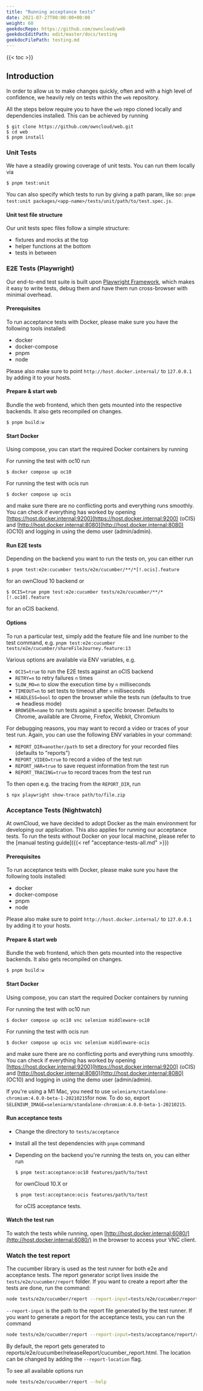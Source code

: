 ```yaml
---
title: "Running acceptance tests"
date: 2021-07-27T00:00:00+00:00
weight: 60
geekdocRepo: https://github.com/owncloud/web
geekdocEditPath: edit/master/docs/testing
geekdocFilePath: testing.md
---
```


{{< toc >}}
## Introduction

In order to allow us to make changes quickly, often and with a high level of confidence, we heavily rely on tests within the `web` repository.

All the steps below require you to have the `web` repo cloned locally and dependencies installed. 
This can be achieved by running

```shell
$ git clone https://github.com/owncloud/web.git
$ cd web
$ pnpm install
```

### Unit Tests

We have a steadily growing coverage of unit tests. You can run them locally via

```shell
$ pnpm test:unit
```

You can also specify which tests to run by giving a path param, like so: `pnpm test:unit packages/<app-name>/tests/unit/path/to/test.spec.js`.

#### Unit test file structure
Our unit tests spec files follow a simple structure:
- fixtures and mocks at the top
- helper functions at the bottom
- tests in between

### E2E Tests (Playwright)

Our end-to-end test suite is built upon [Playwright Framework](https://github.com/microsoft/playwright), 
which makes it easy to write tests, debug them and have them run cross-browser with minimal overhead.

#### Prerequisites

To run acceptance tests with Docker, please make sure you have the following tools installed:

- docker
- docker-compose
- pnpm
- node

Please also make sure to point `http://host.docker.internal/` to `127.0.0.1` by adding it to your hosts.

#### Prepare & start web

Bundle the web frontend, which then gets mounted into the respective backends. It also gets recompiled on changes.

```shell
$ pnpm build:w
```

#### Start Docker

Using compose, you can start the required Docker containers by running

For running the test with oc10 run
```shell
$ docker compose up oc10
```

For running the test with ocis run
```shell
$ docker compose up ocis
```

and make sure there are no conflicting ports and everything runs smoothly. You can check if everything has worked by opening [https://host.docker.internal:9200](https://host.docker.internal:9200) (oCIS) and [http://host.docker.internal:8080](http://host.docker.internal:8080) (OC10) and logging in using the demo user (admin/admin).

#### Run E2E tests

Depending on the backend you want to run the tests on, you can either run

```shell
$ pnpm test:e2e:cucumber tests/e2e/cucumber/**/*[!.ocis].feature
```

for an ownCloud 10 backend or

```shell
$ OCIS=true pnpm test:e2e:cucumber tests/e2e/cucumber/**/*[!.oc10].feature
```

for an oCIS backend.

#### Options

To run a particular test, simply add the feature file and line number to the test command, e.g. `pnpm test:e2e:cucumber tests/e2e/cucumber/shareFileJourney.feature:13`

Various options are available via ENV variables, e.g.
- `OCIS=true` to run the E2E tests against an oCIS backend
- `RETRY=n` to retry failures `n` times
- `SLOW_MO=n` to slow the execution time by `n` milliseconds
- `TIMEOUT=n` to set tests to timeout after `n` milliseconds
- `HEADLESS=bool` to open the browser while the tests run (defaults to true => headless mode)
- `BROWSER=name` to run tests against a specific browser. Defaults to Chrome, available are Chrome, Firefox, Webkit, Chromium

For debugging reasons, you may want to record a video or traces of your test run. 
Again, you can use the following ENV variables in your command:

- `REPORT_DIR=another/path` to set a directory for your recorded files (defaults to "reports")
- `REPORT_VIDEO=true` to record a video of the test run
- `REPORT_HAR=true` to save request information from the test run
- `REPORT_TRACING=true` to record traces from the test run

To then open e.g. the tracing from the `REPORT_DIR`, run

```shell
$ npx playwright show-trace path/to/file.zip
```

### Acceptance Tests (Nightwatch)

At ownCloud, we have decided to adopt Docker as the main environment for developing our application.
This also applies for running our acceptance tests. To run the tests without Docker on your local machine, please refer to the [manual testing guide]({{< ref "acceptance-tests-all.md" >}})

#### Prerequisites

To run acceptance tests with Docker, please make sure you have the following tools installed:

- docker
- docker-compose
- pnpm
- node

Please also make sure to point `http://host.docker.internal/` to `127.0.0.1` by adding it to your hosts.

#### Prepare & start web

Bundle the web frontend, which then gets mounted into the respective backends. It also gets recompiled on changes.

```shell
$ pnpm build:w
```

#### Start Docker

Using compose, you can start the required Docker containers by running

For running the test with oc10 run
```shell
$ docker compose up oc10 vnc selenium middleware-oc10
```

For running the test with ocis run
```shell
$ docker compose up ocis vnc selenium middleware-ocis
```

and make sure there are no conflicting ports and everything runs smoothly. You can check if everything has worked by opening [https://host.docker.internal:9200](https://host.docker.internal:9200) (oCIS) and [http://host.docker.internal:8080](http://host.docker.internal:8080) (OC10) and logging in using the demo user (admin/admin).

If you're using a M1 Mac, you need to use `seleniarm/standalone-chromium:4.0.0-beta-1-20210215`for now. To do so, export `SELENIUM_IMAGE=seleniarm/standalone-chromium:4.0.0-beta-1-20210215`.

#### Run acceptance tests

- Change the directory to `tests/acceptance`
- Install all the test dependencies with `pnpm` command
- Depending on the backend you're running the tests on, you can either run

  ```shell
  $ pnpm test:acceptance:oc10 features/path/to/test
  ```

  for ownCloud 10.X or

  ```shell
  $ pnpm test:acceptance:ocis features/path/to/test
  ```

  for oCIS acceptance tests.


#### Watch the test run

To watch the tests while running, open [http://host.docker.internal:6080/](http://host.docker.internal:6080/) in the browser to access your VNC client.


### Watch the test report

The cucumber library is used as the test runner for both e2e and acceptance tests. The report generator script lives inside the `tests/e2e/cucumber/report` folder. If you want to create a report after the tests are done, run the command:

```bash
node tests/e2e/cucumber/report --report-input=tests/e2e/cucumber/report/report.json
```

`--report-input` is the path to the report file generated by the test runner. If you want to generate a report for the acceptance tests, you can run the command

```bash
node tests/e2e/cucumber/report --report-input=tests/acceptance/report/report.json
```

By default, the report gets generated to reports/e2e/cucumber/releaseReport/cucumber_report.html.
The location can be changed by adding the ```--report-location``` flag.

To see all available options run

```bash
node tests/e2e/cucumber/report --help
```
